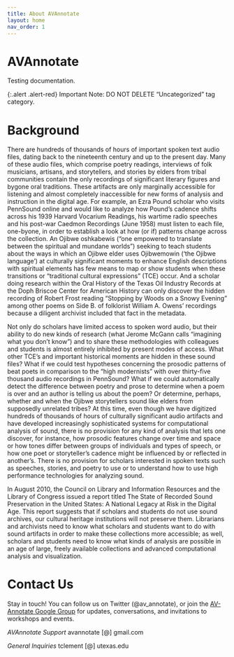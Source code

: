 ```yaml
---
title: About AVAnnotate
layout: home
nav_order: 1
---
```


# AVAnnotate
Testing documentation. 

{:.alert .alert-red} Important Note: DO NOT DELETE “Uncategorized” tag category.

# Background
There are hundreds of thousands of hours of important spoken text audio files, dating back to the nineteenth century and up to the present day. Many of these audio files, which comprise poetry readings, interviews of folk musicians, artisans, and storytellers, and stories by elders from tribal communities contain the only recordings of significant literary figures and bygone oral traditions. These artifacts are only marginally accessible for listening and almost completely inaccessible for new forms of analysis and instruction in the digital age. For example, an Ezra Pound scholar who visits PennSound online and would like to analyze how Pound’s cadence shifts across his 1939 Harvard Vocarium Readings, his wartime radio speeches and his post-war Caedmon Recordings (June 1958) must listen to each file, one-byone, in order to establish a look at how (or if) patterns change across the collection. An Ojibwe oshkabewis (“one empowered to translate between the spiritual and mundane worlds”) seeking to teach students about the ways in which an Ojibwe elder uses Ojibwemowin (‘the Ojibwe language’) at culturally significant moments to enhance English descriptions with spiritual elements has few means to map or show students when these transitions or “traditional cultural expressions” (TCE) occur. And a scholar doing research within the Oral History of the Texas Oil Industry Records at the Doph Briscoe Center for American History can only discover the hidden recording of Robert Frost reading “Stopping by Woods on a Snowy Evening” among other poems on Side B. of folklorist William A. Owens’ recordings because a diligent archivist included that fact in the metadata.

Not only do scholars have limited access to spoken word audio, but their ability to do new kinds of research (what Jerome McGann calls “imagining what you don’t know”) and to share these methodologies with colleagues and students is almost entirely inhibited by present modes of access. What other TCE’s and important historical moments are hidden in these sound files? What if we could test hypotheses concerning the prosodic patterns of beat poets in comparison to the “high modernists” with over thirty-five thousand audio recordings in PennSound? What if we could automatically detect the difference between poetry and prose to determine when a poem is over and an author is telling us about the poem? Or determine, perhaps, whether and when the Ojibwe storytellers sound like elders from supposedly unrelated tribes? At this time, even though we have digitized hundreds of thousands of hours of culturally significant audio artifacts and have developed increasingly sophisticated systems for computational analysis of sound, there is no provision for any kind of analysis that lets one discover, for instance, how prosodic features change over time and space or how tones differ between groups of individuals and types of speech, or how one poet or storyteller’s cadence might be influenced by or reflected in another’s. There is no provision for scholars interested in spoken texts such as speeches, stories, and poetry to use or to understand how to use high performance technologies for analyzing sound.

In August 2010, the Council on Library and Information Resources and the Library of Congress issued a report titled The State of Recorded Sound Preservation in the United States: A National Legacy at Risk in the Digital Age. This report suggests that if scholars and students do not use sound archives, our cultural heritage institutions will not preserve them. Librarians and archivists need to know what scholars and students want to do with sound artifacts in order to make these collections more accessible; as well, scholars and students need to know what kinds of analysis are possible in an age of large, freely available collections and advanced computational analysis and visualization.

# Contact Us
Stay in touch! You can follow us on Twitter (@av_annotate), or join the [AV-Annotate Google Group](https://groups.google.com/u/0/g/av-annotate) for updates, conversations, and invitations to workshops and events. 

_AVAnnotate Support_ avannotate [@] gmail.com

_General Inquiries_ tclement [@] utexas.edu

